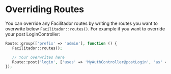 # Overriding Routes

You can override any Facilitador routes by writing the routes you want to overwrite below `Facilitador::routes()`. For example if you want to override your post LoginController:

```php
Route::group(['prefix' => 'admin'], function () {
   Facilitador::routes();

   // Your overwrites here
   Route::post('login', ['uses' => 'MyAuthController@postLogin', 'as' => 'postlogin']);
});
```

